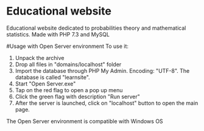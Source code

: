 # Educational website
Educational website dedicated to probabilities theory and mathematical statistics.
Made with PHP 7.3 and MySQL

#Usage with Open Server environment
To use it:
1. Unpack the archive 
2. Drop all files in "domains/localhost" folder
3. Import the database through PHP My Admin. Encoding: "UTF-8". The database is called "learnsite".
4. Start "Open Server.exe"
5. Tap on the red flag to open a pop up menu
6. Click the green flag with description "Run server"
7. After the server is launched, click on "localhost" button to open the main page.

The Open Server environment is compatible with Windows OS
